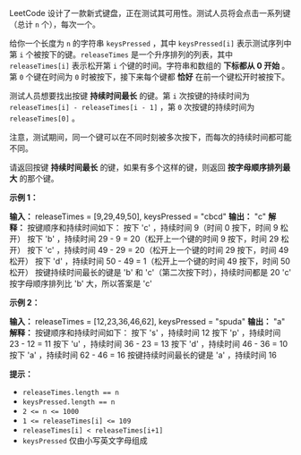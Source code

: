 LeetCode 设计了一款新式键盘，正在测试其可用性。测试人员将会点击一系列键（总计 `n` 个），每次一个。

给你一个长度为 `n` 的字符串 `keysPressed` ，其中 `keysPressed[i]` 表示测试序列中第 `i` 个被按下的键。`releaseTimes` 是一个升序排列的列表，其中 `releaseTimes[i]` 表示松开第 `i` 个键的时间。字符串和数组的 **下标都从 0 开始** 。第 `0` 个键在时间为 `0` 时被按下，接下来每个键都 **恰好** 在前一个键松开时被按下。

测试人员想要找出按键 **持续时间最长** 的键。第 `i`  次按键的持续时间为 `releaseTimes[i] - releaseTimes[i - 1]` ，第 `0` 次按键的持续时间为 `releaseTimes[0]` 。

注意，测试期间，同一个键可以在不同时刻被多次按下，而每次的持续时间都可能不同。

请返回按键 **持续时间最长** 的键，如果有多个这样的键，则返回 **按字母顺序排列最大** 的那个键。

**示例 1：** 

**输入：** releaseTimes = \[9,29,49,50\], keysPressed = "cbcd"
**输出：** "c"
**解释：** 按键顺序和持续时间如下：
按下 'c' ，持续时间 9（时间 0 按下，时间 9 松开）
按下 'b' ，持续时间 29 - 9 = 20（松开上一个键的时间 9 按下，时间 29 松开）
按下 'c' ，持续时间 49 - 29 = 20（松开上一个键的时间 29 按下，时间 49 松开）
按下 'd' ，持续时间 50 - 49 = 1（松开上一个键的时间 49 按下，时间 50 松开）
按键持续时间最长的键是 'b' 和 'c'（第二次按下时），持续时间都是 20
'c' 按字母顺序排列比 'b' 大，所以答案是 'c'

**示例 2：** 

**输入：** releaseTimes = \[12,23,36,46,62\], keysPressed = "spuda"
**输出：** "a"
**解释：** 按键顺序和持续时间如下：
按下 's' ，持续时间 12
按下 'p' ，持续时间 23 - 12 = 11
按下 'u' ，持续时间 36 - 23 = 13
按下 'd' ，持续时间 46 - 36 = 10
按下 'a' ，持续时间 62 - 46 = 16
按键持续时间最长的键是 'a' ，持续时间 16

**提示：** 

*   `releaseTimes.length == n`
*   `keysPressed.length == n`
*   `2 <= n <= 1000`
*   `1 <= releaseTimes[i] <= 109`
*   `releaseTimes[i] < releaseTimes[i+1]`
*   `keysPressed` 仅由小写英文字母组成